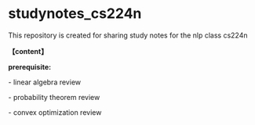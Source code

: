 # studynotes_cs224n
This repository is created for sharing study notes for the nlp class cs224n

<p style=""></p><p><b>【content】</b></p><p><b>prerequisite:&nbsp;</b></p><p>- linear algebra review</p><p>- probability theorem review</p><p>- convex optimization review</p><p></p>
